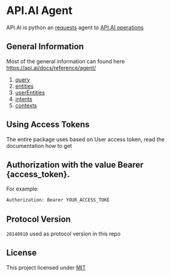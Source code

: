 
# API.AI Agent

API.AI is python an [requests](http://docs.python-requests.org/en/master/) agent to [API.AI operations](https://api.ai/)

## General Information
Most of the general information can found here https://api.ai/docs/reference/agent/

1. [query](https://api.ai/docs/reference/agent/query)
2. [entities](https://api.ai/docs/reference/agent/entities)
3. [userEntities](https://api.ai/docs/reference/agent/userentities)
4. [intents](https://api.ai/docs/reference/agent/intents)
5. [contexts](https://api.ai/docs/reference/agent/contexts)

## Using Access Tokens

The entire package uses based on User access token, read the documentation how to get

## Authorization with the value Bearer {access_token}.

For example:

``` Python
Authorization: Bearer YOUR_ACCESS_TOKE
```

## Protocol Version

``20140910`` used as protocol version in this repo

## License
This project licensed under [MIT](./LICENSE)
